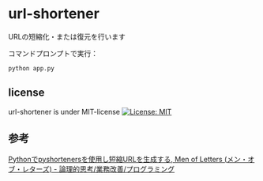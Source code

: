 # url-shortener

URLの短縮化・または復元を行います  

コマンドプロンプトで実行：
```
python app.py
```

## license
url-shortener is under MIT-license [![License: MIT](https://img.shields.io/badge/License-MIT-yellow.svg)](https://opensource.org/licenses/MIT)

## 参考  
[Pythonでpyshortenersを使用し短縮URLを生成する, Men of Letters (メン・オブ・レターズ) - 論理的思考/業務改善/プログラミング](https://laboratory.kazuuu.net/generating-shortened-urls-in-python-using-pyshorteners/)
